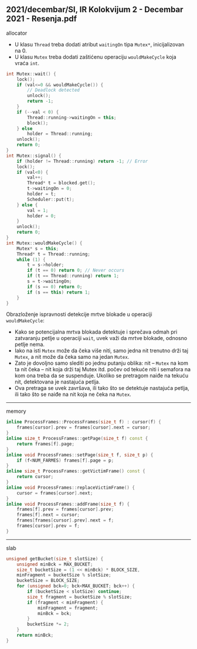 2021/decembar/SI, IR Kolokvijum 2 - Decembar 2021 - Resenja.pdf
--------------------------------------------------------------------------------
allocator

- U klasu `Thread` treba dodati atribut `waitingOn` tipa `Mutex*`, inicijalizovan na 0.
- U klasu `Mutex` treba dodati zaštićenu operaciju `wouldMakeCycle` koja vraća `int`.

```cpp
int Mutex::wait() {
    lock();
    if (val<=0 && wouldMakeCycle()) {
        // Deadlock detected
        unlock();
        return -1;
    }
    if (--val < 0) {
        Thread::running->waitingOn = this;
        block();
    } else
        holder = Thread::running;
    unlock();
    return 0;
}
int Mutex::signal() {
    if (holder != Thread::running) return -1; // Error
    lock();
    if (val<0) {
        val++;
        Thread* t = blocked.get();
        t->waitingOn = 0;
        holder = t;
        Scheduler::put(t);
    } else {
        val = 1;
        holder = 0;
    }
    unlock();
    return 0;
}
int Mutex::wouldMakeCycle() {
    Mutex* s = this;
    Thread* t = Thread::running;
    while (1) {
        t = s->holder;
        if (t == 0) return 0; // Never occurs
        if (t == Thread::running) return 1;
        s = t->waitingOn;
        if (s == 0) return 0;
        if (s == this) return 1;
    }
}
```

Obrazloženje ispravnosti detekcije mrtve blokade u operaciji `wouldMakeCycle`:

- Kako se potencijalna mrtva blokada detektuje i sprečava odmah pri zatvaranju petlje u operaciji `wait`, uvek važi da mrtve blokade, odnosno petlje nema.
- Iako na isti `Mutex` može da čeka više niti, samo jedna nit trenutno drži taj `Mutex`, a nit može da čeka samo na jedan `Mutex`.
- Zato je dovoljno samo slediti po jednu putanju oblika: nit – `Mutex` na kom ta nit čeka – nit koja drži taj Mutex itd. počev od tekuće niti i semafora na kom ona treba da se suspenduje. Ukoliko se pretragom naiđe na tekuću nit, detektovana je nastajuća petlja.
- Ova pretraga se uvek završava, ili tako što se detektuje nastajuća petlja, ili tako što se naiđe na nit koja ne čeka na `Mutex`.

--------------------------------------------------------------------------------
memory
```cpp
inline ProcessFrames::ProcessFrames(size_t f) : cursor(f) {
    frames[cursor].prev = frames[cursor].next = cursor;
}
inline size_t ProcessFrames::getPage(size_t f) const {
    return frames[f].page;
}
inline void ProcessFrames::setPage(size_t f, size_t p) {
    if (f<NUM_FARMES) frames[f].page = p;
}
inline size_t ProcessFrames::getVictimFrame() const {
    return cursor;
}
inline void ProcessFrames::replaceVictimFrame() {
    cursor = frames[cursor].next;
}
inline void ProcessFrames::addFrame(size_t f) {
    frames[f].prev = frames[cursor].prev;
    frames[f].next = cursor;
    frames[frames[cursor].prev].next = f;
    frames[cursor].prev = f;
}
```

--------------------------------------------------------------------------------
slab
```cpp
unsigned getBucket(size_t slotSize) {
    unsigned minBck = MAX_BUCKET;
    size_t bucketSize = (1 << minBck) * BLOCK_SIZE,
    minFragment = bucketSize % slotSize;
    bucketSize = BLOCK_SIZE;
    for (unsigned bck=0; bck<MAX_BUCKET; bck++) {
        if (bucketSize < slotSize) continue;
        size_t fragment = bucketSize % slotSize;
        if (fragment < minFragment) {
            minFragment = fragment;
            minBck = bck;
        }
        bucketSize *= 2;
    }
    return minBck;
}
```
